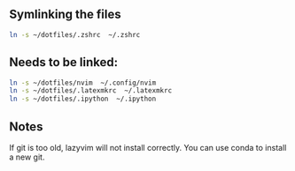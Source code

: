 ## Symlinking the files


```bash
ln -s ~/dotfiles/.zshrc  ~/.zshrc
```


## Needs to be linked:

```bash
ln -s ~/dotfiles/nvim  ~/.config/nvim
ln -s ~/dotfiles/.latexmkrc  ~/.latexmkrc
ln -s ~/dotfiles/.ipython  ~/.ipython
```

## Notes

If git is too old, lazyvim will not install correctly. 
You can use conda to install a new git.
